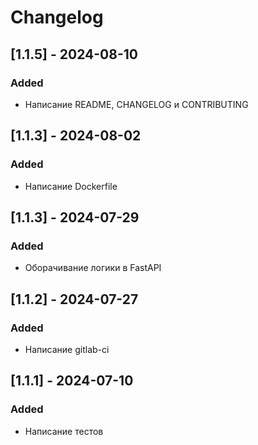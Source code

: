 # Changelog

## [1.1.5] - 2024-08-10

### Added

- Написание README, CHANGELOG и CONTRIBUTING

## [1.1.3] - 2024-08-02

### Added

- Написание Dockerfile

## [1.1.3] - 2024-07-29

### Added

- Оборачивание логики в FastAPI

## [1.1.2] - 2024-07-27

### Added

- Написание gitlab-ci

## [1.1.1] - 2024-07-10

### Added

- Написание тестов




